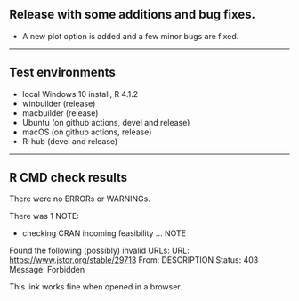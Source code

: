 ## Release with some additions and bug fixes.

- A new plot option is added and a few minor bugs are fixed.

----

## Test environments

* local Windows 10 install, R 4.1.2
* winbuilder (release)
* macbuilder (release)
* Ubuntu (on github actions, devel and release)
* macOS (on github actions, release)
* R-hub (devel and release)

----

## R CMD check results

There were no ERRORs or WARNINGs.

There was 1 NOTE:

* checking CRAN incoming feasibility ... NOTE

Found the following (possibly) invalid URLs:
  URL: https://www.jstor.org/stable/29713
    From: DESCRIPTION
    Status: 403
    Message: Forbidden

This link works fine when opened in a browser.
